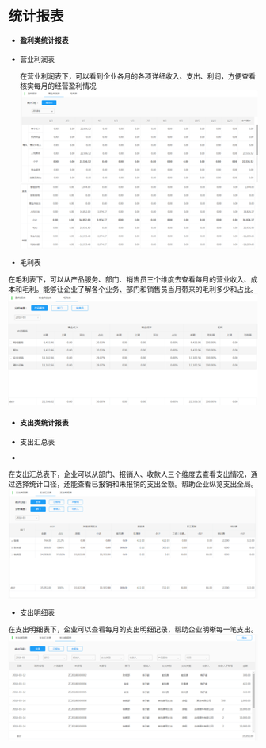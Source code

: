 # 统计报表



* #### 盈利类统计报表



* 营业利润表

  在营业利润表下，可以看到企业各月的各项详细收入、支出、利润，方便查看核实每月的经营盈利情况![](/assets/git1.png)![](/assets/git2.png)

* 毛利表

在毛利表下，可以从产品服务、部门、销售员三个维度去查看每月的营业收入、成本和毛利。能够让企业了解各个业务、部门和销售员当月带来的毛利多少和占比。![](/assets/git3.png)

* #### 支出类统计报表

* 支出汇总表
* 
在支出汇总表下，企业可以从部门、报销人、收款人三个维度去查看支出情况，通过选择统计口径，还能查看已报销和未报销的支出金额。帮助企业纵览支出全局。![](/assets/git4.png)

* 支出明细表

在支出明细表下，企业可以查看每月的支出明细记录，帮助企业明晰每一笔支出。![](/assets/git5.png)






